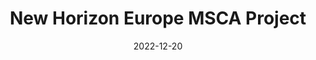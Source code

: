 ---
date: 2022-12-20
title: "New Horizon Europe MSCA Project"
abstract:

text: |
    We will host "<a href="http://www.magicbathy.eu" target="_blank">MagicBathy - Multimodal multitAsk learninG for MultIsCale BATHYmetric mapping in shallow waters</a>" research project funded through the HORIZON Europe MSCA Postdoctoral Fellowships for the period 2023-2025. The project aims to establish an advanced framework for low-cost shallow water mapping.

main_page_image: MSCA-MagicBathy.jpg
image_copyright:
---